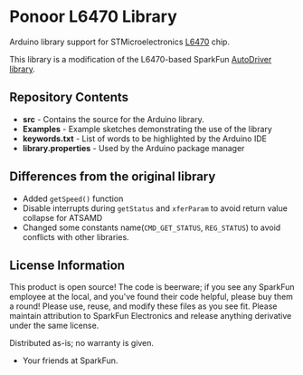 Ponoor L6470 Library
==========
Arduino library support for STMicroelectronics [L6470](https://www.st.com/en/motor-drivers/l6470.html) chip.

This library is a modification of the L6470-based SparkFun [AutoDriver library](https://github.com/sparkfun/SparkFun_AutoDriver_Arduino_Library).

Repository Contents
-------------------
* **src** - Contains the source for the Arduino library.
* **Examples** - Example sketches demonstrating the use of the library
* **keywords.txt** - List of words to be highlighted by the Arduino IDE
* **library.properties** - Used by the Arduino package manager

Differences from the original library
-------------------
- Added `getSpeed()` function
- Disable interrupts during `getStatus` and `xferParam` to avoid return value collapse for ATSAMD
- Changed some constants name(`CMD_GET_STATUS`, `REG_STATUS`) to avoid conflicts with other libraries.

License Information
-------------------
This product is open source! 
The code is beerware; if you see any SparkFun employee at the local, and you've found their code helpful, please buy them a round! 
Please use, reuse, and modify these files as you see fit. Please maintain attribution to SparkFun Electronics and release anything derivative under the same license.

Distributed as-is; no warranty is given.

- Your friends at SparkFun.

